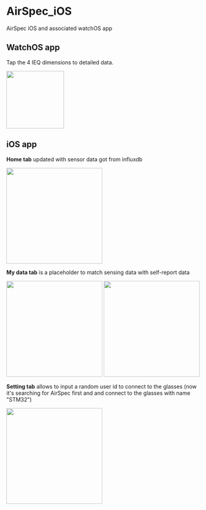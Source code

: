 # AirSpec_iOS
AirSpec iOS and associated watchOS app

## WatchOS app
Tap the 4 IEQ dimensions to detailed data. 

<img src="https://user-images.githubusercontent.com/16971026/209494202-c62fe84b-0d80-4a15-9c0b-0f169e721942.gif" width="150">


## iOS app
**Home tab** updated with sensor data got from influxdb

<img src="https://user-images.githubusercontent.com/16971026/208963684-47fbb68e-fbc9-46a6-9b10-b087e3f5c58b.PNG" width="250">

**My data tab** is a placeholder to match sensing data with self-report data

<img src="https://user-images.githubusercontent.com/16971026/209454715-e4ca5635-dbbc-49c3-87de-91a07c7fb565.PNG" width="250">
<img src="https://user-images.githubusercontent.com/16971026/209454716-e6b3206d-0919-409a-a55c-10ca7cc6d40d.PNG" width="250">

**Setting tab** allows to input a random user id to connect to the glasses (now it's searching for AirSpec first and and connect to the glasses with name "STM32")

<img src="https://user-images.githubusercontent.com/16971026/209242839-7cd3dfa8-5906-4381-b0b6-aac8e6b63b81.PNG" width="250">

